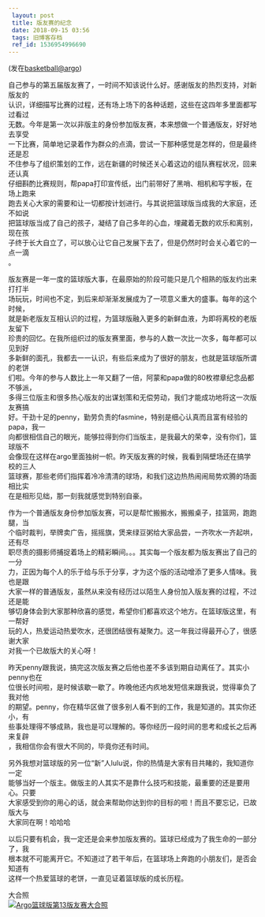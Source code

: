 ```yaml
---
 layout: post
 title: 版友赛的纪念
 date: 2018-09-15 03:56
 tags: 旧博客存档
 ref_id: 1536954996690
---
```

(发在[basketball@argo](http://bbs.zsu.edu.cn/bbscon?board=Basketball&file=G.1210610835.A))

自己参与的第五届版友赛了，一时间不知该说什么好。感谢版友的热烈支持，对新版友的  
认识，详细描写比赛的过程，还有场上场下的各种话题，这些在这四年多里面都写过看过  
无数。今年是第一次以非版主的身份参加版友赛，本来想做一个普通版友，好好地去享受  
一下比赛，简单地记录着作为群众的点滴，尝试一下那种感觉是怎样的，但是最终还是忍  
不住参与了组织策划的工作，远在新疆的时候还关心着这边的组队赛程状况，回来还认真  
仔细斟酌比赛规则，帮papa打印宣传纸，出门前带好了黑哨、相机和写字板，在场上跑来  
跑去关心大家的需要和让一切都按计划进行。与其说把篮球版当成我的大家庭，还不如说  
把篮球版当成了自己的孩子，凝结了自己多年的心血，埋藏着无数的欢乐和离别，现在孩  
子终于长大自立了，可以放心让它自己发展下去了，但是仍然时时会关心着它的一点一滴  
。

版友赛是一年一度的篮球版大事，在最原始的阶段可能只是几个相熟的版友约出来打打半  
场玩玩，时间也不定，到后来却渐渐发展成为了一项意义重大的盛事。每年的这个时候，  
就是新老版友互相认识的过程，为篮球版融入更多的新鲜血液，为即将离校的老版友留下  
珍贵的回忆。在我所组织过的版友赛里面，参与的人数一次比一次多，每年都可以见到好  
多新鲜的面孔，我都去一一认识，有些后来成为了很好的朋友，也就是篮球版所谓的老饼  
们啦。今年的参与人数比上一年又翻了一倍，阿蒙和papa做的80枚襟章纪念品都不够派，  
多得三位版主和很多热心版友的出谋划策和无偿劳动，我们才能成功地将这一次版友赛搞  
好。干劲十足的penny，勤劳负责的fasmine，特别是细心认真而且富有经验的papa，我一  
向都很相信自己的眼光，能够拉得到你们当版主，是我最大的荣幸，没有你们，篮球版不  
会像现在这样在argo里面独树一帜。昨天版友赛的时候，我看到隔壁场还在搞学校的三人  
篮球赛，那些老师们指挥着冷冷清清的球场，和我们这边热热闹闹局势欢腾的场面相比实  
在是相形见绌，那一刻我就感觉到特别自豪。

作为一个普通版友身份参加版友赛，可以是帮忙搬搬水，搬搬桌子，挂篮网，跑跑腿，当  
个临时裁判，举牌卖广告，摇摇旗，煲来绿豆粥给大家品尝，一齐吹水一齐起哄，还有尽  
职尽责的摄影师捕捉着场上的精彩瞬间。。。其实每一个版友都为版友赛出了自己的一分  
力，正因为每个人的乐于给与乐于分享，才为这个版的活动增添了更多人情味。我也是跟  
大家一样的普通版友，虽然从来没有经历过以陌生人身份加入版友赛的过程，不过还是能  
够切身体会到大家那种欣喜的感觉，希望你们都喜欢这个地方。在篮球版这里，有一帮好  
玩的人，热爱运动热爱吹水，还很团结很有凝聚力。这一年我过得最开心了，很感谢大家  
对我一个已故版大的关心呀！

昨天penny跟我说，搞完这次版友赛之后他也差不多该到期自动离任了。其实小penny也在  
位很长时间啦，是时候该歇一歇了。昨晚他还内疚地发短信来跟我说，觉得辜负了我对他  
的期望。penny，你在精华区做了很多别人看不到的工作，我是知道的。其实你还小，有  
些事处理得不够成熟，我也是可以理解的。等你经历一段时间的思考和成长之后再来复辟  
，我相信你会有很大不同的，毕竟你还有时间。

另外我想对篮球版的另一位“新”人lulu说，你的热情是大家有目共睹的，我知道你一定  
能够当好一个版主。做版主的人其实不是靠什么技巧和技能，最重要的还是要用心。只要  
大家感受到你的用心的话，就会来帮助你达到你的目标的啦！而且不要忘记，已故版大与  
大家同在啊！哈哈哈

以后只要有机会，我一定还是会来参加版友赛的。篮球已经成为了我生命的一部分了，我  
根本就不可能离开它。不知道过了若干年后，在篮球场上奔跑的小朋友们，是否会知道有  
这样一个热爱篮球的老饼，一直见证着篮球版的成长历程。

大合照  
[![Argo篮球版第13版友赛大合照](http://imglf5.nosdn0.126.net/img/d3RhVFdGTXZTU3FWYjUvU0NEZTFhbzVBNzBLNzU1ZjhNeXhoZTluNXVYMmNnY25rV0VESHZnPT0.jpg)](http://imglf5.nosdn0.126.net/img/d3RhVFdGTXZTU3FWYjUvU0NEZTFhbzVBNzBLNzU1ZjhNeXhoZTluNXVYMmNnY25rV0VESHZnPT0.jpg)

